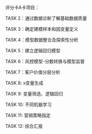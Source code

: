 评分卡A卡项目：

TASK 2：通过数据诊断了解基础数据质量 

TASK 3：确定建模样本和因变量定义 

TASK 4：模型数据整合及探索性分析 

TASK 5：建立逻辑回归模型 

TASK 6：风控模型-分数转换与模型监督 

TASK 7：客户价值分层分析

TASK 8: x变量生成

TASK 9: 变量筛选、逻辑回归

TASK 10: 不同机器学习

TASK 11: 营销策略指定

TASK 12: 综合汇报
